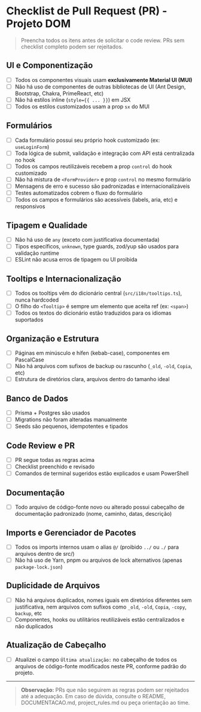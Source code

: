 # Checklist de Pull Request (PR) - Projeto DOM

> Preencha todos os itens antes de solicitar o code review. PRs sem checklist completo podem ser rejeitados.

## UI e Componentização
- [ ] Todos os componentes visuais usam **exclusivamente Material UI (MUI)**
- [ ] Não há uso de componentes de outras bibliotecas de UI (Ant Design, Bootstrap, Chakra, PrimeReact, etc)
- [ ] Não há estilos inline (`style={{ ... }}`) em JSX
- [ ] Todos os estilos customizados usam a prop `sx` do MUI

## Formulários
- [ ] Cada formulário possui seu próprio hook customizado (ex: `useLoginForm`)
- [ ] Toda lógica de submit, validação e integração com API está centralizada no hook
- [ ] Todos os campos reutilizáveis recebem a prop `control` do hook customizado
- [ ] Não há mistura de `<FormProvider>` e prop `control` no mesmo formulário
- [ ] Mensagens de erro e sucesso são padronizadas e internacionalizáveis
- [ ] Testes automatizados cobrem o fluxo do formulário
- [ ] Todos os campos e formulários são acessíveis (labels, aria, etc) e responsivos

## Tipagem e Qualidade
- [ ] Não há uso de `any` (exceto com justificativa documentada)
- [ ] Tipos específicos, `unknown`, type guards, zod/yup são usados para validação runtime
- [ ] ESLint não acusa erros de tipagem ou UI proibida

## Tooltips e Internacionalização
- [ ] Todos os tooltips vêm do dicionário central (`src/i18n/tooltips.ts`), nunca hardcoded
- [ ] O filho do `<Tooltip>` é sempre um elemento que aceita ref (ex: `<span>`)
- [ ] Todos os textos do dicionário estão traduzidos para os idiomas suportados

## Organização e Estrutura
- [ ] Páginas em minúsculo e hífen (kebab-case), componentes em PascalCase
- [ ] Não há arquivos com sufixos de backup ou rascunho (`_old`, `-old`, `Copia`, etc)
- [ ] Estrutura de diretórios clara, arquivos dentro do tamanho ideal

## Banco de Dados
- [ ] Prisma + Postgres são usados
- [ ] Migrations não foram alteradas manualmente
- [ ] Seeds são pequenos, idempotentes e tipados

## Code Review e PR
- [ ] PR segue todas as regras acima
- [ ] Checklist preenchido e revisado
- [ ] Comandos de terminal sugeridos estão explicados e usam PowerShell

## Documentação
- [ ] Todo arquivo de código-fonte novo ou alterado possui cabeçalho de documentação padronizado (nome, caminho, datas, descrição)

## Imports e Gerenciador de Pacotes
- [ ] Todos os imports internos usam o alias `@/` (proibido `../` ou `./` para arquivos dentro de src/)
- [ ] Não há uso de Yarn, pnpm ou arquivos de lock alternativos (apenas `package-lock.json`)

## Duplicidade de Arquivos
- [ ] Não há arquivos duplicados, nomes iguais em diretórios diferentes sem justificativa, nem arquivos com sufixos como `_old`, `-old`, `Copia`, `-copy`, `backup`, etc
- [ ] Componentes, hooks ou utilitários reutilizáveis estão centralizados e não duplicados

## Atualização de Cabeçalho
- [ ] Atualizei o campo `Última atualização:` no cabeçalho de todos os arquivos de código-fonte modificados neste PR, conforme padrão do projeto.

---

> **Observação:** PRs que não seguirem as regras podem ser rejeitados até a adequação. Em caso de dúvida, consulte o README, DOCUMENTACAO.md, project_rules.md ou peça orientação ao time. 